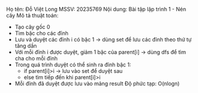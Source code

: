 Họ tên: Đỗ Việt Long
MSSV: 20235769
Nội dung: Bài tập lập trình 1 - Nén cây
Mô tả thuật toán:
  - Tạo cây gốc 0
  - Tìm bậc cho các đỉnh
  - Lưu và duyệt các đỉnh i có bậc 1 -> dùng set để lưu các đỉnh theo thứ tự tăng dần
  - Với mỗi đỉnh i được duyệt, giảm 1 bậc của parent[i] -> dùng dfs để tìm cha cho mỗi đỉnh 
  - Trong quá trình duyệt có thể sinh ra đỉnh bậc 1:
    + if parent[i]>i -> lưu vào set để duyệt sau
    + else tìm tiếp đến khi parent[i]>i
  - Mỗi đỉnh đã duyệt được lưu vào mảng result
Độ phức tạp: O(nlogn)
